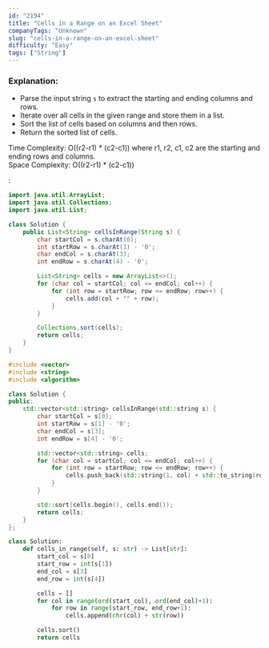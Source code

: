 ```yaml
---
id: "2194"
title: "Cells in a Range on an Excel Sheet"
companyTags: "Unknown"
slug: "cells-in-a-range-on-an-excel-sheet"
difficulty: "Easy"
tags: ["String"]
---
```


### Explanation:
- Parse the input string `s` to extract the starting and ending columns and rows.
- Iterate over all cells in the given range and store them in a list.
- Sort the list of cells based on columns and then rows.
- Return the sorted list of cells.

Time Complexity: O((r2-r1) * (c2-c1)) where r1, r2, c1, c2 are the starting and ending rows and columns.  
Space Complexity: O((r2-r1) * (c2-c1))

:

```java
import java.util.ArrayList;
import java.util.Collections;
import java.util.List;

class Solution {
    public List<String> cellsInRange(String s) {
        char startCol = s.charAt(0);
        int startRow = s.charAt(1) - '0';
        char endCol = s.charAt(3);
        int endRow = s.charAt(4) - '0';

        List<String> cells = new ArrayList<>();
        for (char col = startCol; col <= endCol; col++) {
            for (int row = startRow; row <= endRow; row++) {
                cells.add(col + "" + row);
            }
        }

        Collections.sort(cells);
        return cells;
    }
}
```

```cpp
#include <vector>
#include <string>
#include <algorithm>

class Solution {
public:
    std::vector<std::string> cellsInRange(std::string s) {
        char startCol = s[0];
        int startRow = s[1] - '0';
        char endCol = s[3];
        int endRow = s[4] - '0';

        std::vector<std::string> cells;
        for (char col = startCol; col <= endCol; col++) {
            for (int row = startRow; row <= endRow; row++) {
                cells.push_back(std::string(1, col) + std::to_string(row));
            }
        }

        std::sort(cells.begin(), cells.end());
        return cells;
    }
};
```

```python
class Solution:
    def cells_in_range(self, s: str) -> List[str]:
        start_col = s[0]
        start_row = int(s[1])
        end_col = s[3]
        end_row = int(s[4])

        cells = []
        for col in range(ord(start_col), ord(end_col)+1):
            for row in range(start_row, end_row+1):
                cells.append(chr(col) + str(row))

        cells.sort()
        return cells
```